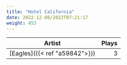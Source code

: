 ```yaml
---
title: "Hotel California"
date: 2022-12-08/2022T07:21:17
weight: 453
---
```




 Artist | Plays 
----- | -----:
[Eagles]({{< ref "a59842">}}) | 3

